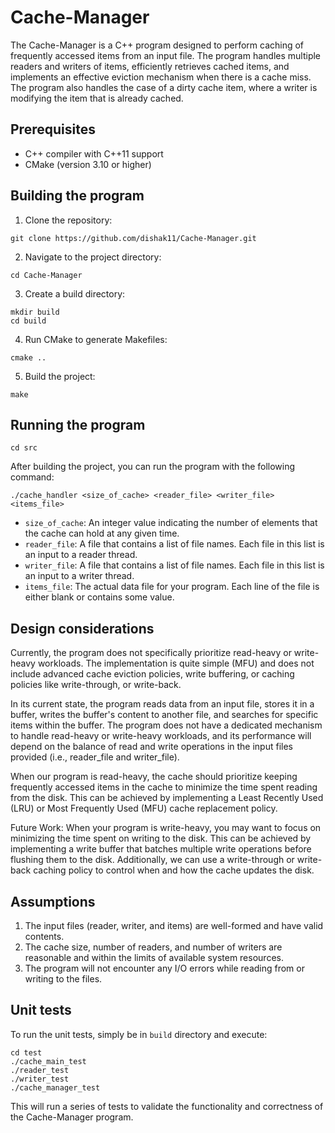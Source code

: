 # Cache-Manager

The Cache-Manager is a C++ program designed to perform caching of frequently accessed items from an input file. The program handles multiple readers and writers of items, efficiently retrieves cached items, and implements an effective eviction mechanism when there is a cache miss. The program also handles the case of a dirty cache item, where a writer is modifying the item that is already cached.

## Prerequisites

- C++ compiler with C++11 support
- CMake (version 3.10 or higher)

## Building the program

1. Clone the repository:

```
git clone https://github.com/dishak11/Cache-Manager.git
```

2. Navigate to the project directory:

```
cd Cache-Manager
```

3. Create a build directory:

```
mkdir build
cd build
```

4. Run CMake to generate Makefiles:

```
cmake ..
```

5. Build the project:

```
make
```

## Running the program

```
cd src
```

After building the project, you can run the program with the following command:

```
./cache_handler <size_of_cache> <reader_file> <writer_file> <items_file>
```

- `size_of_cache`: An integer value indicating the number of elements that the cache can hold at any given time.
- `reader_file`: A file that contains a list of file names. Each file in this list is an input to a reader thread.
- `writer_file`: A file that contains a list of file names. Each file in this list is an input to a writer thread.
- `items_file`: The actual data file for your program. Each line of the file is either blank or contains some value.

## Design considerations

Currently, the program does not specifically prioritize read-heavy or write-heavy workloads. The implementation is quite simple (MFU) and does not include advanced cache eviction policies, write buffering, or caching policies like write-through, or write-back.

In its current state, the program reads data from an input file, stores it in a buffer, writes the buffer's content to another file, and searches for specific items within the buffer. The program does not have a dedicated mechanism to handle read-heavy or write-heavy workloads, and its performance will depend on the balance of read and write operations in the input files provided (i.e., reader_file and writer_file).

When our program is read-heavy, the cache should prioritize keeping frequently accessed items in the cache to minimize the time spent reading from the disk. This can be achieved by implementing a Least Recently Used (LRU) or Most Frequently Used (MFU) cache replacement policy.

Future Work: 
When your program is write-heavy, you may want to focus on minimizing the time spent on writing to the disk. This can be achieved by implementing a write buffer that batches multiple write operations before flushing them to the disk. Additionally, we can use a write-through or write-back caching policy to control when and how the cache updates the disk.

## Assumptions

1. The input files (reader, writer, and items) are well-formed and have valid contents.
2. The cache size, number of readers, and number of writers are reasonable and within the limits of available system resources.
3. The program will not encounter any I/O errors while reading from or writing to the files.

## Unit tests

To run the unit tests, simply be in `build` directory and execute:

```
cd test
./cache_main_test
./reader_test
./writer_test
./cache_manager_test
```

This will run a series of tests to validate the functionality and correctness of the Cache-Manager program.
